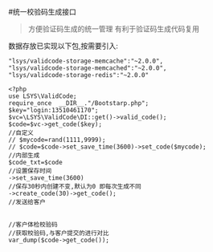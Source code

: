 #统一校验码生成接口
> 方便验证码生成的统一管理
> 有利于验证码生成代码复用


数据存放已实现以下包,按需要引入:

	"lsys/validcode-storage-memcache":"~2.0.0",
	"lsys/validcode-storage-memcached":"~2.0.0",
	"lsys/validcode-storage-redis":"~2.0.0"


```
<?php
use LSYS\ValidCode;
require_once  __DIR__."/Bootstarp.php";
$key="login:13510461170";
$vc=\LSYS\ValidCode\DI::get()->valid_code();
$code=$vc->get_code($key);
//自定义
// $mycode=rand(1111,9999);
// $code=$code->set_save_time(3600)->set_code($mycode);
//内部生成
$code_txt=$code
//设置保存时间
->set_save_time(3600)
//保存30秒内创建不变,默认为0 即每次生成不同
->create_code(30)->get_code();
//发送给客户


//客户体检校验码
//获取校验码,与客户提交的进行对比
var_dump($code->get_code());

```